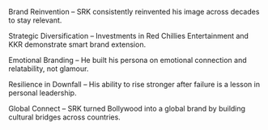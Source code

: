 Brand Reinvention – SRK consistently reinvented his image across decades to stay relevant.

Strategic Diversification – Investments in Red Chillies Entertainment and KKR demonstrate smart brand extension.

Emotional Branding – He built his persona on emotional connection and relatability, not glamour.

Resilience in Downfall – His ability to rise stronger after failure is a lesson in personal leadership.

Global Connect – SRK turned Bollywood into a global brand by building cultural bridges across countries.
